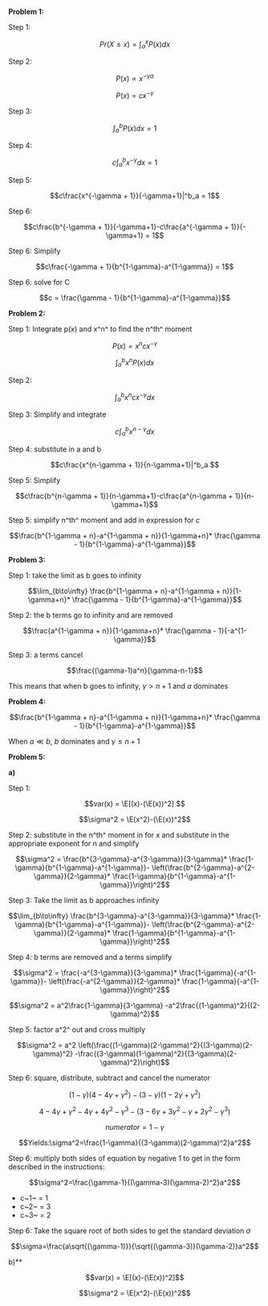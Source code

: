 **Problem 1:**

Step 1:

$$ Pr(X \leq x) = \int_{a}^{x} P(x)dx $$

Step 2:

$$ P(x) \propto x^{-\gamma a}$$

$$ P(x) =cx^{-\gamma}$$

Step 3:

$$ \int_{a}^{b} P(x)dx=1$$

Step 4:

$$c\int_{a}^{b} x^{-\gamma}dx=1$$

Step 5:

$$c\frac{x^{-\gamma + 1}}{-\gamma+1}|^b_a = 1$$

Step 6:

$$c\frac{b^{-\gamma + 1}}{-\gamma+1}-c\frac{a^{-\gamma + 1}}{-\gamma+1} = 1$$

Step 6: Simplify 

$$c\frac{-\gamma + 1}{b^{1-\gamma}-a^{1-\gamma}} = 1$$

Step 6: solve for C

$$c = \frac{\gamma - 1}{b^{1-\gamma}-a^{1-\gamma}}$$



**Problem 2:**

Step 1: Integrate p(x) and x^n^ to find the n^th^ moment

$$P(x) = x^ncx^{-\gamma} $$

$$\int_{a}^{b} x^nP(x)dx$$

Step 2:

$$\int_{a}^{b} x^ncx^{-\gamma}dx$$

Step 3: Simplify and integrate

$$c\int_{a}^{b} x^{n-\gamma}dx$$

Step 4: substitute in a and b

$$c\frac{x^{n-\gamma + 1}}{n-\gamma+1}|^b_a $$

Step 5: Simplify 

$$c\frac{b^{n-\gamma + 1}}{n-\gamma+1}-c\frac{a^{n-\gamma + 1}}{n-\gamma+1}$$

Step 5: simplify n^th^ moment and add in expression for $c$

$$\frac{b^{1-\gamma + n}-a^{1-\gamma + n}}{1-\gamma+n}* \frac{\gamma - 1}{b^{1-\gamma}-a^{1-\gamma}}$$



**Problem 3:**

Step 1: take the limit as b goes to infinity 

$$\lim_{b\to\infty} \frac{b^{1-\gamma + n}-a^{1-\gamma + n}}{1-\gamma+n}* \frac{\gamma - 1}{b^{1-\gamma}-a^{1-\gamma}}$$

Step 2: the b terms go to infinity and are removed

$$\frac{a^{1-\gamma + n}}{1-\gamma+n}* \frac{\gamma - 1}{-a^{1-\gamma}}$$

Step 3: a terms cancel

$$\frac{(\gamma-1)a^n}{\gamma-n-1}$$

This means that when b goes to infinity, $\gamma>n+1$ and $a$ dominates

**Problem 4:**

$$\frac{b^{1-\gamma + n}-a^{1-\gamma + n}}{1-\gamma+n}* \frac{\gamma - 1}{b^{1-\gamma}-a^{1-\gamma}}$$

When $a \ll b$, $b$ dominates and $\gamma \leq n+1$

**Problem 5:**





**a)**

Step 1: 

$$var(x) = \E[(x)-(\E(x))^2] $$

$$\sigma^2 =  \E(x^2)-(\E(x))^2$$

Step 2: substitute in the n^th^ moment in for x and substitute in the appropriate exponent for n and simplify

 $$\sigma^2 = \frac{b^{3-\gamma}-a^{3-\gamma}}{3-\gamma}* \frac{1-\gamma}{b^{1-\gamma}-a^{1-\gamma}}- \left(\frac{b^{2-\gamma}-a^{2-\gamma}}{2-\gamma}* \frac{1-\gamma}{b^{1-\gamma}-a^{1-\gamma}}\right)^2$$

Step 3: Take the limit as b approaches infinity 

$$\lim_{b\to\infty} \frac{b^{3-\gamma}-a^{3-\gamma}}{3-\gamma}* \frac{1-\gamma}{b^{1-\gamma}-a^{1-\gamma}}- \left(\frac{b^{2-\gamma}-a^{2-\gamma}}{2-\gamma}* \frac{1-\gamma}{b^{1-\gamma}-a^{1-\gamma}}\right)^2$$

Step 4: b terms are removed and a terms simplify 

 $$\sigma^2 = \frac{-a^{3-\gamma}}{3-\gamma}* \frac{1-\gamma}{-a^{1-\gamma}}- \left(\frac{-a^{2-\gamma}}{2-\gamma}* \frac{1-\gamma}{-a^{1-\gamma}}\right)^2$$

 $$\sigma^2 = a^2\frac{1-\gamma}{3-\gamma} -a^2\frac{(1-\gamma)^2}{(2-\gamma)^2}$$

Step 5: factor a^2^ out and cross multiply

 $$\sigma^2 = a^2 \left(\frac{(1-\gamma)(2-\gamma)^2}{(3-\gamma)(2-\gamma)^2} -\frac{(3-\gamma)(1-\gamma)^2}{(3-\gamma)(2-\gamma)^2}\right)$$

Step 6: square, distribute, subtract and cancel the numerator 

$$(1-\gamma)(4-4\gamma+\gamma^2)-(3-\gamma)(1-2\gamma+\gamma^2)$$

$$4-4\gamma+\gamma^2-4\gamma+4\gamma^2-\gamma^3-(3-6\gamma+3\gamma^2-\gamma+2\gamma^2-\gamma^3)$$

$$numerator = 1-\gamma$$

 $$Yields:\sigma^2=\frac{1-\gamma}{(3-\gamma)(2-\gamma)^2}a^2$$

Step 6: multiply both sides of equation by negative 1 to get in the form described in the instructions:

$$\sigma^2=\frac{\gamma-1}{(\gamma-3)(\gamma-2)^2}a^2$$

* c~1~ = 1
* c~2~ = 3
* c~3~ = 2

Step 6: Take the square root of both sides to get the standard deviation $\sigma$

$$\sigma=\frac{a\sqrt{(\gamma-1)}}{\sqrt{(\gamma-3)}(\gamma-2)}a^2$$

 b)**

$$var(x) = \E[(x)-(\E(x))^2]$$

$$\sigma^2 =  \E(x^2)-(\E(x))^2$$
